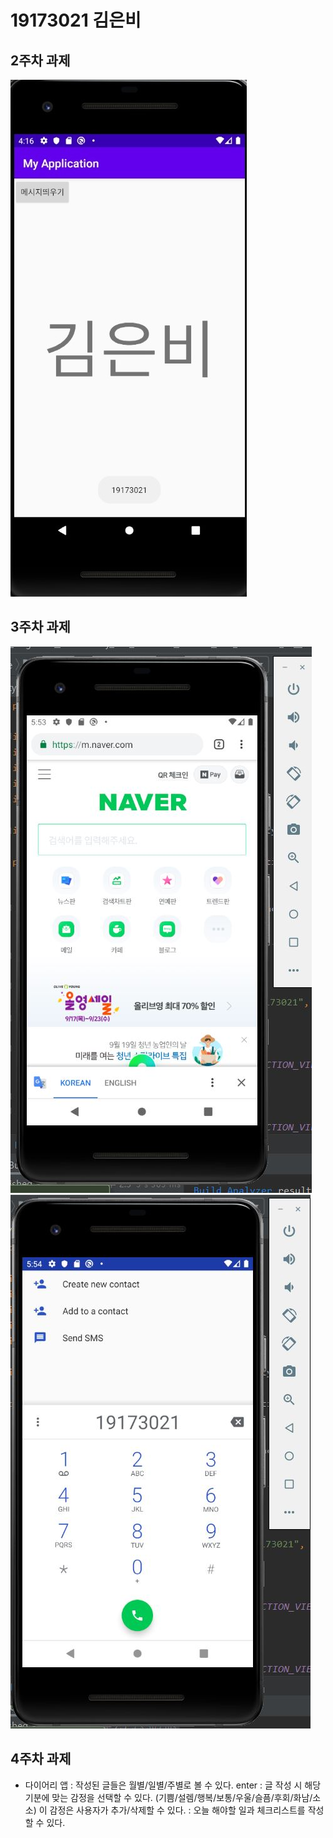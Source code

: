 # 19173021 김은비

## 2주차 과제
<img width="" height="" src="./19173021_김은비.jpg"></img>

## 3주차 과제
<img width="" height="" src="./png/cap1.JPG"></img>
<img width="" height="" src="./png/cap2.JPG"></img>

## 4주차 과제

  - 다이어리 앱
    : 작성된 글들은 월별/일별/주별로 볼 수 있다. enter
    : 글 작성 시 해당 기분에 맞는 감정을 선택할 수 있다. (기쁨/설렘/행복/보통/우울/슬픔/후회/화남/소소)
    이 감정은 사용자가 추가/삭제할 수 있다.
    : 오늘 해야할 일과 체크리스트를 작성할 수 있다.
